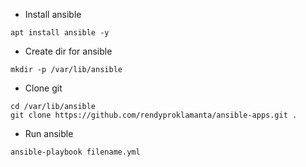- Install ansible
```
apt install ansible -y
```

- Create dir for ansible
```
mkdir -p /var/lib/ansible
```

- Clone git
```
cd /var/lib/ansible
git clone https://github.com/rendyproklamanta/ansible-apps.git .
```

- Run ansible
```
ansible-playbook filename.yml
```